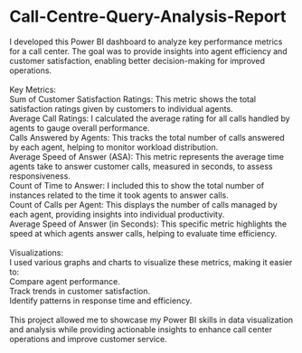 # Call-Centre-Query-Analysis-Report
I developed this Power BI dashboard to analyze key performance metrics for a call center. The goal was to provide insights into agent efficiency and customer satisfaction, enabling better decision-making for improved operations.
<br>
<br>
Key Metrics:
<br>
Sum of Customer Satisfaction Ratings: This metric shows the total satisfaction ratings given by customers to individual agents.
<br>
Average Call Ratings: I calculated the average rating for all calls handled by agents to gauge overall performance.
<br>
Calls Answered by Agents: This tracks the total number of calls answered by each agent, helping to monitor workload distribution.
<br>
Average Speed of Answer (ASA): This metric represents the average time agents take to answer customer calls, measured in seconds, to assess responsiveness.
<br>
Count of Time to Answer: I included this to show the total number of instances related to the time it took agents to answer calls.
<br>
Count of Calls per Agent: This displays the number of calls managed by each agent, providing insights into individual productivity.
<br>
Average Speed of Answer (in Seconds): This specific metric highlights the speed at which agents answer calls, helping to evaluate time efficiency.
<br>
<br>
Visualizations:
<br>
I used various graphs and charts to visualize these metrics, making it easier to:
<br>
Compare agent performance.
<br>
Track trends in customer satisfaction.
<br>
Identify patterns in response time and efficiency.
<br>
<br>
This project allowed me to showcase my Power BI skills in data visualization and analysis while providing actionable insights to enhance call center operations and improve customer service.
